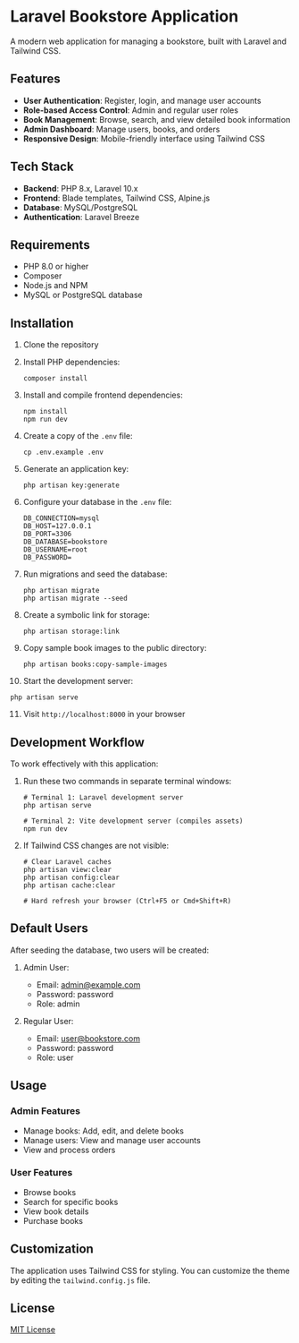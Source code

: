 # Laravel Bookstore Application

A modern web application for managing a bookstore, built with Laravel and Tailwind CSS.

## Features

- **User Authentication**: Register, login, and manage user accounts
- **Role-based Access Control**: Admin and regular user roles
- **Book Management**: Browse, search, and view detailed book information
- **Admin Dashboard**: Manage users, books, and orders
- **Responsive Design**: Mobile-friendly interface using Tailwind CSS

## Tech Stack

- **Backend**: PHP 8.x, Laravel 10.x
- **Frontend**: Blade templates, Tailwind CSS, Alpine.js
- **Database**: MySQL/PostgreSQL
- **Authentication**: Laravel Breeze

## Requirements

- PHP 8.0 or higher
- Composer
- Node.js and NPM
- MySQL or PostgreSQL database

## Installation

1. Clone the repository

2. Install PHP dependencies:
   ```
   composer install
   ```

3. Install and compile frontend dependencies:
   ```
   npm install
   npm run dev
   ```

4. Create a copy of the `.env` file:
   ```
   cp .env.example .env
   ```

5. Generate an application key:
   ```
   php artisan key:generate
   ```

6. Configure your database in the `.env` file:
   ```
   DB_CONNECTION=mysql
   DB_HOST=127.0.0.1
   DB_PORT=3306
   DB_DATABASE=bookstore
   DB_USERNAME=root
   DB_PASSWORD=
   ```

7. Run migrations and seed the database:
   ```
   php artisan migrate
   php artisan migrate --seed
   ```

8. Create a symbolic link for storage:
   ```
   php artisan storage:link
   ```

9. Copy sample book images to the public directory:
   ```
   php artisan books:copy-sample-images
   ```

10. Start the development server:
   ```
   php artisan serve
   ```

11. Visit `http://localhost:8000` in your browser

## Development Workflow

To work effectively with this application:

1. Run these two commands in separate terminal windows:
   ```
   # Terminal 1: Laravel development server
   php artisan serve
   
   # Terminal 2: Vite development server (compiles assets)
   npm run dev
   ```

2. If Tailwind CSS changes are not visible:
   ```
   # Clear Laravel caches
   php artisan view:clear
   php artisan config:clear
   php artisan cache:clear
   
   # Hard refresh your browser (Ctrl+F5 or Cmd+Shift+R)
   ```

## Default Users

After seeding the database, two users will be created:

1. Admin User:
   - Email: admin@example.com
   - Password: password
   - Role: admin

2. Regular User:
   - Email: user@bookstore.com
   - Password: password
   - Role: user

## Usage

### Admin Features

- Manage books: Add, edit, and delete books
- Manage users: View and manage user accounts
- View and process orders

### User Features

- Browse books
- Search for specific books
- View book details
- Purchase books

## Customization

The application uses Tailwind CSS for styling. You can customize the theme by editing the `tailwind.config.js` file.

## License

[MIT License](LICENSE)
